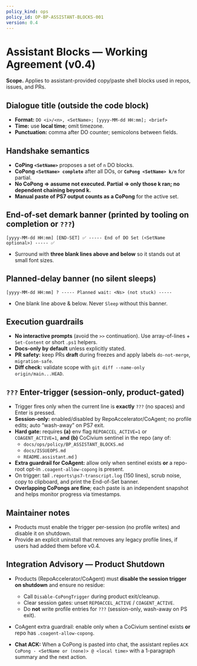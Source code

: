 ```yaml
---
policy_kind: ops
policy_id: OP-BP-ASSISTANT-BLOCKS-001
version: 0.4
---
```


# Assistant Blocks — Working Agreement (v0.4)

**Scope.** Applies to assistant-provided copy/paste shell blocks used in repos, issues, and PRs.

## Dialogue title (outside the code block)
- **Format:** `DO <i>/<n>, <SetName>; [yyyy-MM-dd HH:mm]; <brief>`
- **Time:** use **local time**; omit timezone.
- **Punctuation:** comma after DO counter; semicolons between fields.

## Handshake semantics
- **CoPing `<SetName>`** proposes a set of `n` DO blocks.
- **CoPong `<SetName> complete`** after all DOs, or **`CoPong <SetName> k/n`** for partial.
- **No CoPong ⇒ assume not executed.  Partial ⇒ only those k ran; no dependent chaining beyond k.**
- **Manual paste of PS7 output counts as a CoPong** for the active set.

## End-of-set demark banner (printed by tooling on completion or `???`)
```
[yyyy-MM-dd HH:mm] [END-SET] ✅ ----- End of DO Set (<SetName optional>) ----- ✅
```
- Surround with **three blank lines above and below** so it stands out at small font sizes.

## Planned-delay banner (no silent sleeps)
```
[yyyy-MM-dd HH:mm] ? ----- Planned wait: <Ns> (not stuck) -----
```
- One blank line above & below. Never `Sleep` without this banner.

## Execution guardrails
- **No interactive prompts** (avoid the `>>` continuation). Use array-of-lines + `Set-Content` or short `.ps1` helpers.
- **Docs-only by default** unless explicitly stated.
- **PR safety:** keep PRs **draft** during freezes and apply labels `do-not-merge`, `migration-safe`.
- **Diff check:** validate scope with `git diff --name-only origin/main...HEAD`.

## `???` Enter-trigger (session-only, product-gated)
- Trigger fires only when the current line is **exactly** `???` (no spaces) and Enter is pressed.
- **Session-only:** enabled/disabled by RepoAccelerator/CoAgent; no profile edits; auto “wash-away” on PS7 exit.
- **Hard gate:** requires **(a)** env flag `REPOACCEL_ACTIVE=1` or `COAGENT_ACTIVE=1`, **and** **(b)** CoCivium sentinel in the repo (any of:
  - `docs/ops/policy/BP_ASSISTANT_BLOCKS.md`
  - `docs/ISSUEOPS.md`
  - `README.assistant.md`
  )
- **Extra guardrail for CoAgent:** allow only when sentinel exists **or** a repo-root opt-in `.coagent-allow-copong` is present.
- On trigger: tail `.reports\ps7-transcript.log` (150 lines), scrub noise, copy to clipboard, and print the End-of-Set banner.
- **Overlapping CoPongs are fine**; each paste is an independent snapshot and helps monitor progress via timestamps.

## Maintainer notes
- Products must enable the trigger per-session (no profile writes) and disable it on shutdown.
- Provide an explicit uninstall that removes any legacy profile lines, if users had added them before v0.4.

## Integration Advisory — Product Shutdown
- Products (RepoAccelerator/CoAgent) must **disable the session trigger on shutdown** and ensure no residue:
  - Call `Disable-CoPongTrigger` during product exit/cleanup.
  - Clear session gates: unset `REPOACCEL_ACTIVE` / `COAGENT_ACTIVE`.
  - Do **not** write profile entries for `???` (session-only, wash-away on PS exit).
- CoAgent extra guardrail: enable only when a CoCivium sentinel exists **or** repo has `.coagent-allow-copong`.

- **Chat ACK:** When a CoPong is pasted into chat, the assistant replies `ACK CoPong - <SetName or (none)> @ <local time>` with a 1-paragraph summary and the next action.
